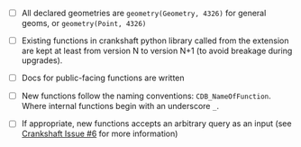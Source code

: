 
- [ ] All declared geometries are `geometry(Geometry, 4326)` for general geoms, or `geometry(Point, 4326)`
- [ ] Existing functions in crankshaft python library called from the extension are kept at least from version N to version N+1 (to avoid breakage during upgrades).
- [ ] Docs for public-facing functions are written
- [ ] New functions follow the naming conventions: `CDB_NameOfFunction`. Where internal functions begin with an underscore `_`.
- [ ] If appropriate, new functions accepts an arbitrary query as an input (see [Crankshaft Issue #6](https://github.com/CartoDB/crankshaft/issues/6) for more information)
 
